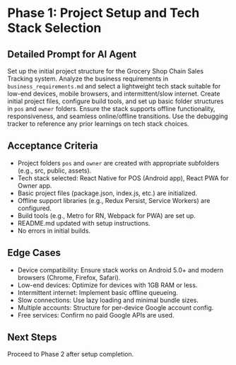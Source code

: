 # Phase 1: Project Setup and Tech Stack Selection

## Detailed Prompt for AI Agent
Set up the initial project structure for the Grocery Shop Chain Sales Tracking system. Analyze the business requirements in `business_requirements.md` and select a lightweight tech stack suitable for low-end devices, mobile browsers, and intermittent/slow internet. Create initial project files, configure build tools, and set up basic folder structures in `pos` and `owner` folders. Ensure the stack supports offline functionality, responsiveness, and seamless online/offline transitions. Use the debugging tracker to reference any prior learnings on tech stack choices.

## Acceptance Criteria
- Project folders `pos` and `owner` are created with appropriate subfolders (e.g., src, public, assets).
- Tech stack selected: React Native for POS (Android app), React PWA for Owner app.
- Basic project files (package.json, index.js, etc.) are initialized.
- Offline support libraries (e.g., Redux Persist, Service Workers) are configured.
- Build tools (e.g., Metro for RN, Webpack for PWA) are set up.
- README.md updated with setup instructions.
- No errors in initial builds.

## Edge Cases
- Device compatibility: Ensure stack works on Android 5.0+ and modern browsers (Chrome, Firefox, Safari).
- Low-end devices: Optimize for devices with 1GB RAM or less.
- Intermittent internet: Implement basic offline queueing.
- Slow connections: Use lazy loading and minimal bundle sizes.
- Multiple accounts: Structure for per-device Google account config.
- Free services: Confirm no paid Google APIs are used.

## Next Steps
Proceed to Phase 2 after setup completion.

